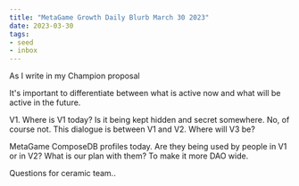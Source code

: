 ```yaml
---
title: "MetaGame Growth Daily Blurb March 30 2023"
date: 2023-03-30
tags:
- seed
- inbox
---
```

As I write in my Champion proposal 

It's important to differentiate between what is active now and what will be active in the future. 

V1. Where is V1 today? Is it being kept hidden and secret somewhere. No, of course not. This dialogue is between V1 and V2. Where will V3 be? 

MetaGame ComposeDB profiles today. Are they being used by people in V1 or in V2? What is our plan with them? To make it more DAO wide. 

Questions for ceramic team..


